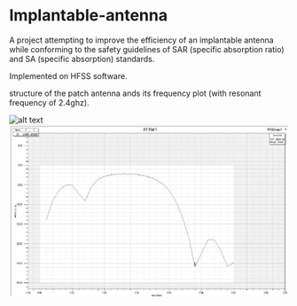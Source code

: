 # Implantable-antenna
A project attempting to improve the efficiency of an implantable antenna while conforming to the safety guidelines of  SAR (specific absorption ratio) and SA (specific absorption) standards.

Implemented on HFSS software.

structure of the patch antenna ands its frequency plot (with resonant frequency of 2.4ghz).

![alt text](https://github.com/[username]/[reponame]/blob/[branch]/image.jpg?raw=true)
![alt text](https://github.com/WHITEWOLF619/Implantable-antenna/blob/main/frequencyplot.jpg)

